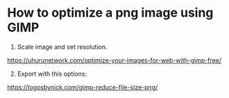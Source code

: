 
# How to optimize a png image using GIMP

1. Scale image and set resolution.

<https://uhurunetwork.com/optimize-your-images-for-web-with-gimp-free/>


2. Export with this options:

<https://logosbynick.com/gimp-reduce-file-size-png/>
